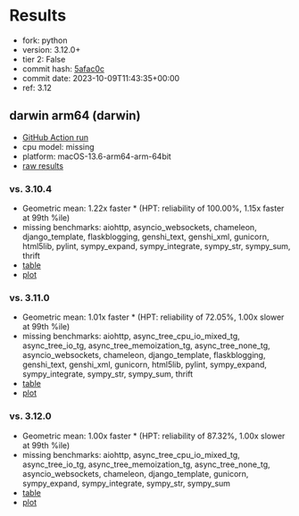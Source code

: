 # Results

- fork: python
- version: 3.12.0+
- tier 2: False
- commit hash: [5afac0c](https://github.com/python/cpython/commit/5afac0c)
- commit date: 2023-10-09T11:43:35+00:00
- ref: 3.12

## darwin arm64 (darwin)

- [GitHub Action run](https://github.com/faster-cpython/benchmarking/actions/runs/6444347438)
- cpu model: missing
- platform: macOS-13.6-arm64-arm-64bit
- [raw results](bm-20231009-darwin-arm64-python-3.12-3.12.0%2B-5afac0c.json)

### vs. 3.10.4

- Geometric mean: 1.22x faster \* (HPT: reliability of 100.00%, 1.15x faster at 99th %ile)
- missing benchmarks: aiohttp, asyncio_websockets, chameleon, django_template, flaskblogging, genshi_text, genshi_xml, gunicorn, html5lib, pylint, sympy_expand, sympy_integrate, sympy_str, sympy_sum, thrift
- [table](bm-20231009-darwin-arm64-python-3.12-3.12.0%2B-5afac0c-vs-3.10.4.md)
- [plot](bm-20231009-darwin-arm64-python-3.12-3.12.0%2B-5afac0c-vs-3.10.4.png)

### vs. 3.11.0

- Geometric mean: 1.01x faster \* (HPT: reliability of 72.05%, 1.00x slower at 99th %ile)
- missing benchmarks: aiohttp, async_tree_cpu_io_mixed_tg, async_tree_io_tg, async_tree_memoization_tg, async_tree_none_tg, asyncio_websockets, chameleon, django_template, flaskblogging, genshi_text, genshi_xml, gunicorn, html5lib, pylint, sympy_expand, sympy_integrate, sympy_str, sympy_sum, thrift
- [table](bm-20231009-darwin-arm64-python-3.12-3.12.0%2B-5afac0c-vs-3.11.0.md)
- [plot](bm-20231009-darwin-arm64-python-3.12-3.12.0%2B-5afac0c-vs-3.11.0.png)

### vs. 3.12.0

- Geometric mean: 1.00x faster \* (HPT: reliability of 87.32%, 1.00x slower at 99th %ile)
- missing benchmarks: aiohttp, async_tree_cpu_io_mixed_tg, async_tree_io_tg, async_tree_memoization_tg, async_tree_none_tg, asyncio_websockets, chameleon, django_template, gunicorn, sympy_expand, sympy_integrate, sympy_str, sympy_sum
- [table](bm-20231009-darwin-arm64-python-3.12-3.12.0%2B-5afac0c-vs-3.12.0.md)
- [plot](bm-20231009-darwin-arm64-python-3.12-3.12.0%2B-5afac0c-vs-3.12.0.png)

